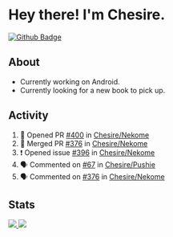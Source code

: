 # Hey there! I'm Chesire.

[![Github Badge](https://img.shields.io/badge/-Github-000?style=flat-square&logo=Github&logoColor=white&link=https://github.com/chesire)](https://github.com/chesire)

## About

<!-- Uses https://github.com/Chesire/natemoo-re -->
* Currently working on Android.
* Currently looking for a new book to pick up.
<!--
* Currently listening to: 
<a href="https://natemoo-re-iirbxe7wf.vercel.app/now-playing?open">
    <img src="https://natemoo-re-iirbxe7wf.vercel.app/now-playing" width="256" height="64" alt="Now Playing">
</a>  
-->

## Activity

<!-- Uses https://github.com/jamesgeorge007/github-activity-readme -->
<!--START_SECTION:activity-->
1. 💪 Opened PR [#400](https://github.com/Chesire/Nekome/pull/400) in [Chesire/Nekome](https://github.com/Chesire/Nekome)
2. 🎉 Merged PR [#376](https://github.com/Chesire/Nekome/pull/376) in [Chesire/Nekome](https://github.com/Chesire/Nekome)
3. ❗️ Opened issue [#396](https://github.com/Chesire/Nekome/issues/396) in [Chesire/Nekome](https://github.com/Chesire/Nekome)
4. 🗣 Commented on [#67](https://github.com/Chesire/Pushie/issues/67) in [Chesire/Pushie](https://github.com/Chesire/Pushie)
5. 🗣 Commented on [#376](https://github.com/Chesire/Nekome/issues/376) in [Chesire/Nekome](https://github.com/Chesire/Nekome)
<!--END_SECTION:activity-->

## Stats

<a href="https://github-readme-stats.vercel.app/api/top-langs/?username=chesire&theme=tokyonight">
    <img src="https://github-readme-stats.vercel.app/api/top-langs/?username=chesire&layout=compact&theme=tokyonight" >
</a>
<a href="https://github-readme-stats.vercel.app/api?username=chesire&show_icons=true&theme=tokyonight">
    <img src="https://github-readme-stats.vercel.app/api?username=chesire&show_icons=true&theme=tokyonight" >
</a>  
